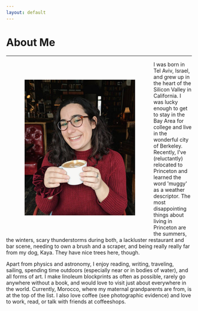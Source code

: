 ```yaml
---
layout: default
---
```


# About Me
---
<img src="figures/portrait.jpg" alt="me" align="left" hspace="50" vspace="50" width="300px"/> I was born in Tel Aviv, Israel, and grew up in the heart of the Silicon Valley in California. I was lucky enough to get to stay in the Bay Area for college and live in the wonderful city of Berkeley. Recently, I've (reluctantly) relocated to Princeton and learned the word 'muggy' as a weather descriptor. The most disappointing things about living in Princeton are the summers, the winters, scary thunderstorms during both, a lackluster restaurant and bar scene, needing to own a brush and a scraper, and being really really far from my dog, Kaya. They have nice trees here, though.

Apart from physics and astronomy, I enjoy reading, writing, traveling, sailing, spending time outdoors (especially near or in bodies of water), and all forms of art. I make linoleum blockprints as often as possible, rarely go anywhere without a book, and would love to visit just about everywhere in the world. Currently, Morocco, where my maternal grandparents are from, is at the top of the list. I also love coffee (see photographic evidence) and love to work, read, or talk with friends at coffeeshops.

